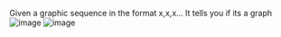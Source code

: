 Given a graphic sequence in the format x,x,x... It tells you if its a graph
![image](https://github.com/user-attachments/assets/346c99d4-0f33-4d58-9738-2eab44b526d3)
![image](https://github.com/user-attachments/assets/e9bb69a3-647f-4a27-951b-ab2f5d5ddc6c)
